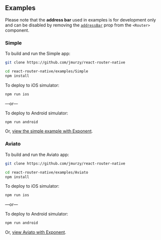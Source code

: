 ## Examples

Please note that the __address bar__ used in examples is for development only and can be disabled by removing the [`addressBar`](https://github.com/jmurzy/react-router-native/blob/b988ea696cca272296c424e7381df00944c9d062/examples/Aviato/app/routes.js#L23-L24) prop from the ``<Router>`` component.

### Simple

To build and run the Simple app:

```bash
git clone https://github.com/jmurzy/react-router-native

cd react-router-native/examples/Simple
npm install
```

To deploy to iOS simulator:

```bash
npm run ios
```

—or—

To deploy to Android simulator:

```bash
npm run android
```

Or, [view the simple example with Exponent](
https://exp.host/@rncommunity/react-native-router-simple-example).

### Aviato

To build and run the Aviato app:

```bash
git clone https://github.com/jmurzy/react-router-native

cd react-router-native/examples/Aviato
npm install
```

To deploy to iOS simulator:

```bash
npm run ios
```

—or—

To deploy to Android simulator:

```bash
npm run android
```

Or, [view Aviato with Exponent](
https://exp.host/@rncommunity/aviato).
